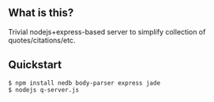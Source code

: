What is this?
-------------

Trivial nodejs+express-based server to simplify collection of quotes/citations/etc.
 

Quickstart
----------

    $ npm install nedb body-parser express jade
    $ nodejs q-server.js
 
